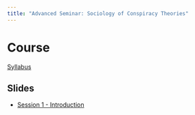 ```yaml
---
title: "Advanced Seminar: Sociology of Conspiracy Theories"
---
```


# Course

[Syllabus](syllabus.html)

## Slides

- [Session 1 - Introduction](session-1/SocConspiracy1_Intro-slides.qmd)

